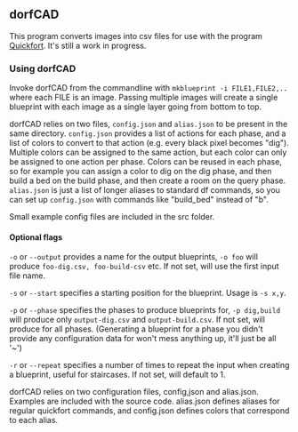## dorfCAD

This program converts images into csv files for use with the program [Quickfort](https://github.com/joelpt/quickfort). It's still a work in progress.

### Using dorfCAD

Invoke dorfCAD from the commandline with `mkblueprint -i FILE1,FILE2,..` where each FILE is an image. Passing multiple images will create a single blueprint with each image as a single layer going from bottom to top.

dorfCAD relies on two files, `config.json` and `alias.json` to be present in the same directory. `config.json` provides a list of actions for each phase, and a list of colors to convert to that action (e.g. every black pixel becomes "dig"). Multiple colors can be assigned to the same action, but each color can only be assigned to one action per phase. Colors can be reused in each phase, so for example you can assign a color to dig on the dig phase, and then build a bed on the build phase, and then create a room on the query phase.
`alias.json` is just a list of longer aliases to standard df commands, so you can set up `config.json` with commands like "build_bed" instead of "b".

Small example config files are included in the src folder.

#### Optional flags

`-o` or `--output` provides a name for the output blueprints, `-o foo` will produce `foo-dig.csv, foo-build-csv` etc. If not set, will use the first input file name.

`-s` or `--start` specifies a starting position for the blueprint. Usage is `-s x,y`.

`-p` or `--phase` specifies the phases to produce blueprints for, `-p dig,build` will produce only `output-dig.csv` and `output-build.csv`. If not set, will produce for all phases. (Generating a blueprint for a phase you didn't provide any configuration data for won't mess anything up, it'll just be all '~')

`-r` or `--repeat` specifies a number of times to repeat the input when creating a blueprint, useful for staircases. If not set, will default to 1.

dorfCAD relies on two configuration files, config,json and alias.json. Examples are included with the source code. alias.json defines aliases for regular quickfort commands, and config.json defines colors that correspond to each alias.